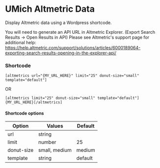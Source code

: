 # UMich Altmetric Data
Display Altmetric data using a Wordpress shortcode.

You will need to generate an API URL in Altmetric Explorer. (Export Search Results -> Open Results in API) Please see Altmetric's support page for additional help: https://help.altmetric.com/support/solutions/articles/6000189064-exporting-search-results-opening-in-the-explorer-api/

### Shortcode
```
[altmetrics url="{MY_URL_HERE}" limit="25" donut-size="small" template="default"]
```
OR
```
[altmetrics limit="25" donut-size="small" template="default"]{MY_URL_HERE}[/altmetrics]
```

#### Shortcode options
| Option     | Values        | Default |
| ---------- | ------------- | ------- |
| url        | string        |         |
| limit      | number        | 25      |
| donut-size | small, medium | medium  |
| template   | string        | default |

